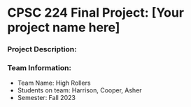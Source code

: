 # CPSC 224 Final Project: [Your project name here]

### Project Description:


### Team Information:

- Team Name: High Rollers
- Students on team: Harrison, Cooper, Asher
- Semester: Fall 2023


